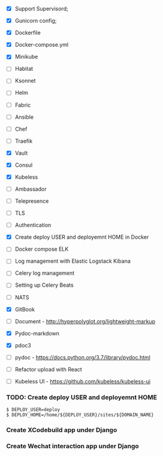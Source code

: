 
 - [x] Support Supervisord;
 - [x] Gunicorn config;
 - [x] Dockerfile
 - [x] Docker-compose.yml
 - [x] Minikube
 - [ ] Habitat
 - [ ] Ksonnet
 - [ ] Helm
 - [ ] Fabric
 - [ ] Ansible
 - [ ] Chef
 - [ ] Traefik
 - [x] Vault
 - [x] Consul
 - [x] Kubeless
 - [ ] Ambassador
 - [ ] Telepresence
 - [ ] TLS
 - [ ] Authentication

 - [x] Create deploy USER and deployemnt HOME in Docker
 - [ ] Docker compose ELK
 - [ ] Log management with Elastic Logstack Kibana
 - [ ] Celery log management
 - [ ] Setting up Celery Beats
 - [ ] NATS
 - [x] GitBook
 - [ ] Document - http://hyperpolyglot.org/lightweight-markup
 - [x] Pydoc-markdown
 - [x] pdoc3
 - [ ] pydoc - https://docs.python.org/3.7/library/pydoc.html

 - [ ] Refactor upload with React
 - [ ] Kubeless UI - https://github.com/kubeless/kubeless-ui


### TODO: Create deploy USER and deployemnt HOME
```
$ DEPLOY_USER=deploy
$ DEPLOY_HOME=/home/${DEPLOY_USER}/sites/${DOMAIN_NAME}
```

### Create XCodebuild app under Django

### Create Wechat interaction app under Django